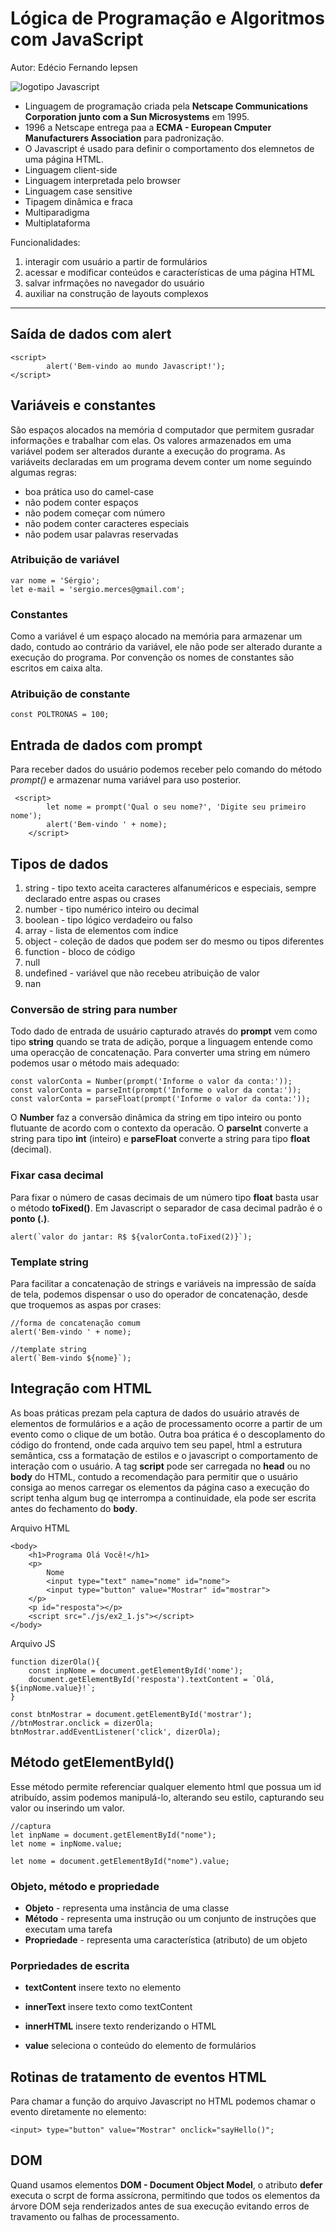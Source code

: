 # Lógica de Programação e Algoritmos com JavaScript

Autor: Edécio Fernando Iepsen

![logotipo Javascript](javascript_logo.png)

- Linguagem de programação criada pela **Netscape Communications Corporation junto com a Sun Microsystems** em 1995.
- 1996 a Netscape entrega paa a **ECMA - European Cmputer Manufacturers Association** para padronização.
- O Javascript é usado para definir o comportamento dos elemnetos de uma página HTML.
- Linguagem client-side
- Linguagem interpretada pelo browser
- Linguagem case sensitive
- Tipagem dinâmica e fraca
- Multiparadigma
- Multiplataforma

Funcionalidades:

1. interagir com usuário a partir de formulários
2. acessar e modificar conteúdos e características de uma página HTML
3. salvar infrmações no navegador do usuário
4. auxiliar na construção de layouts complexos

---

## Saída de dados com alert

```
<script>
        alert('Bem-vindo ao mundo Javascript!');
</script>
```

## Variáveis e constantes

São espaços alocados na memória d computador que permitem gusradar informações e trabalhar com elas. Os valores armazenados em uma variável podem ser alterados durante a execução do programa.
As variáveits declaradas em um programa devem conter um nome seguindo algumas regras:

- boa prática uso do camel-case
- não podem conter espaços
- não podem começar com número
- não podem conter caracteres especiais
- não podem usar palavras reservadas

### Atribuição de variável

```
var nome = 'Sérgio';
let e-mail = 'sergio.merces@gmail.com';
```

### Constantes

Como a variável é um espaço alocado na memória para armazenar um dado, contudo ao contrário da variável, ele não pode ser alterado durante a execução do programa. Por convenção os nomes de constantes são escritos em caixa alta.

### Atribuição de constante

```
const POLTRONAS = 100;
```

## Entrada de dados com prompt

Para receber dados do usuário podemos receber pelo comando do método _prompt()_ e armazenar numa variável para uso posterior.

```
 <script>
        let nome = prompt('Qual o seu nome?', 'Digite seu primeiro nome');
        alert('Bem-vindo ' + nome);
    </script>
```

## Tipos de dados

1. string - tipo texto aceita caracteres alfanuméricos e especiais, sempre declarado entre aspas ou crases
2. number - tipo numérico inteiro ou decimal
3. boolean - tipo lógico verdadeiro ou falso
4. array - lista de elementos com índice
5. object - coleção de dados que podem ser do mesmo ou tipos diferentes
6. function - bloco de código
7. null
8. undefined - variável que não recebeu atribuição de valor
9. nan

### Conversão de string para number

Todo dado de entrada de usuário capturado através do **prompt** vem como tipo **string** quando se trata de adição, porque a linguagem entende como uma operacção de concatenação. Para converter uma string em número podemos usar o método mais adequado:

```
const valorConta = Number(prompt('Informe o valor da conta:'));
const valorConta = parseInt(prompt('Informe o valor da conta:'));
const valorConta = parseFloat(prompt('Informe o valor da conta:'));
```

O **Number** faz a conversão dinâmica da string em tipo inteiro ou ponto flutuante de acordo com o contexto da operacão.
O **parseInt** converte a string para tipo **int** (inteiro) e **parseFloat** converte a string para tipo **float** (decimal).

### Fixar casa decimal

Para fixar o número de casas decimais de um número tipo **float** basta usar o método **toFixed()**.
Em Javascript o separador de casa decimal padrão é o **ponto (.)**.

```
alert(`valor do jantar: R$ ${valorConta.toFixed(2)}`);
```

### Template string

Para facilitar a concatenação de strings e variáveis na impressão de saída de tela, podemos dispensar o uso do operador de concatenação, desde que troquemos as aspas por crases:

```
//forma de concatenação comum
alert('Bem-vindo ' + nome);

//template string
alert(`Bem-vindo ${nome}`);
```

## Integração com HTML

As boas práticas prezam pela captura de dados do usuário através de elementos de formulários e a ação de processamento ocorre a partir de um evento como o clique de um botão. Outra boa prática é o descoplamento do código do frontend, onde cada arquivo tem seu papel, html a estrutura semântica, css a formatação de estilos e o javascript o comportamento de interação com o usuário.
A tag **script** pode ser carregada no **head** ou no **body** do HTML, contudo a recomendação para permitir que o usuário consiga ao menos carregar os elementos da página caso a execução do script tenha algum bug qe interrompa a continuidade, ela pode ser escrita antes do fechamento do **body**.

Arquivo HTML

```
<body>
    <h1>Programa Olá Você!</h1>
    <p>
        Nome
        <input type="text" name="nome" id="nome">
        <input type="button" value="Mostrar" id="mostrar">
    </p>
    <p id="resposta"></p>
    <script src="./js/ex2_1.js"></script>
</body>
```

Arquivo JS

```
function dizerOla(){
    const inpNome = document.getElementById('nome');
    document.getElementById('resposta').textContent = `Olá, ${inpNome.value}!`;
}

const btnMostrar = document.getElementById('mostrar');
//btnMostrar.onclick = dizerOla;
btnMostrar.addEventListener('click', dizerOla);
```

## Método getElementById()

Esse método permite referenciar qualquer elemento html que possua um id atribuído, assim podemos manipulá-lo, alterando seu estilo, capturando seu valor ou inserindo um valor.

```
//captura
let inpName = document.getElementById("nome");
let nome = inpNome.value;

let nome = document.getElementById("nome").value;
```

### Objeto, método e propriedade

- **Objeto** - representa uma instância de uma classe
- **Método** - representa uma instrução ou um conjunto de instruções que executam uma tarefa
- **Propriedade** - representa uma característica (atributo) de um objeto

### Porpriedades de escrita

- **textContent** insere texto no elemento

- **innerText** insere texto como textContent

- **innerHTML** insere texto renderizando o HTML

- **value** seleciona o conteúdo do elemento de formulários

## Rotinas de tratamento de eventos HTML

Para chamar a função do arquivo Javascript no HTML podemos chamar o evento diretamente no elemento:

```
<input> type="button" value="Mostrar" onclick="sayHello()";
```

## DOM

Quand usamos elementos **DOM - Document Object Model**, o atributo **defer** executa o scrpt de forma assícrona, permitindo que todos os elementos da árvore DOM seja renderizados antes de sua execução evitando erros de travamento ou falhas de processamento.
